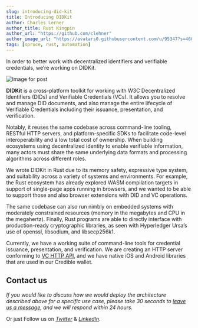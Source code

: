 ```yaml
---
slug: introducing-did-kit
title: Introducing DIDKit
author: Charles Lerner
author_title: Rust Kingpin
author_url: "https://github.com/clehner"
author_image_url: "https://avatars0.githubusercontent.com/u/95347?s=460&u=d3198bf178a7747bffd84e067ab0b9391bb06a69&v=4"
tags: [spruce, rust, automation]
---
```


In order to better work with decentralized identifiers and verifiable credentials, we’re working on DIDKit.

![Image for post](https://miro.medium.com/max/1464/0*04yvJG6ysGtY5aMB)

**DIDKit** is a cross-platform toolkit for working with W3C Decentralized Identifiers (DIDs) and Verifiable Credentials (VCs). It allows you to resolve and manage DID documents, and also manage the entire lifecycle of Verifiable Credentials including their issuance, presentation, and verification.

Notably, it reuses the same codebase across command-line tooling, RESTful HTTP servers, and platform-specific SDKs to facilitate code-level interoperability and a low total cost of ownership. When building ecosystems using decentralized identity to enable verifiable information, many actors must share the same underlying data formats and processing algorithms across different roles.

We wrote DIDKit in Rust due to its memory safety, expressive type system, and suitability across a variety of systems and environments. For example, the Rust ecosystem has already explored WASM compilation targets in support of single-page apps running in browsers, and we wanted to be able to support those and also browser extensions with DID and VC operations.

The same codebase can also run nimbly on embedded systems with moderately constrained resources (memory in the megabytes and CPU in the megahertz). Finally, Rust programs are able to directly interface with production-ready cryptographic libraries, as seen with Hyperledger Ursa’s use of openssl, libsodium, and libsecp256k1.

Currently, we have a working suite of command-line tools for credential issuance, presentation, and verification. We are creating an HTTP server conforming to [VC HTTP API](https://w3c-ccg.github.io/vc-http-api/), and we have native iOS and Android libraries that are used in our Credible wallet.

## Contact us

*If you would like to discuss how we would deploy the architecture described above for a specific use case, please take 30 seconds to* [*leave us a message*](https://www.spruceid.com/contact)*, and we will respond within 24 hours.* 

Or just Follow us on [*Twitter*](https://twitter.com/sprucesystems) & [*LinkedIn*](https://www.linkedin.com/company/sprucesystemsinc).
